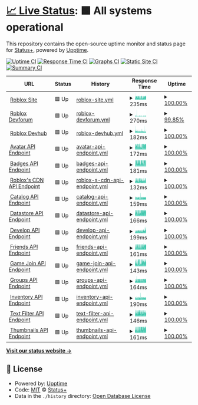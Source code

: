 # [📈 Live Status](https://github.com/Status-Plus): <!--live status--> **🟩 All systems operational**

This repository contains the open-source uptime monitor and status page for [Status+](https://status-plus.github.io/StatusPlus/), powered by [Upptime](https://github.com/upptime/upptime).

[![Uptime CI](https://github.com/koj-co/upptime/workflows/Uptime%20CI/badge.svg)](https://github.com/koj-co/upptime/actions?query=workflow%3A%22Uptime+CI%22)
[![Response Time CI](https://github.com/koj-co/upptime/workflows/Response%20Time%20CI/badge.svg)](https://github.com/koj-co/upptime/actions?query=workflow%3A%22Response+Time+CI%22)
[![Graphs CI](https://github.com/koj-co/upptime/workflows/Graphs%20CI/badge.svg)](https://github.com/koj-co/upptime/actions?query=workflow%3A%22Graphs+CI%22)
[![Static Site CI](https://github.com/koj-co/upptime/workflows/Static%20Site%20CI/badge.svg)](https://github.com/koj-co/upptime/actions?query=workflow%3A%22Static+Site+CI%22)
[![Summary CI](https://github.com/koj-co/upptime/workflows/Summary%20CI/badge.svg)](https://github.com/koj-co/upptime/actions?query=workflow%3A%22Summary+CI%22)

<!--start: status pages-->
<!-- This summary is generated by Upptime (https://github.com/upptime/upptime) -->
<!-- Do not edit this manually, your changes will be overwritten -->
<!-- prettier-ignore -->
| URL | Status | History | Response Time | Uptime |
| --- | ------ | ------- | ------------- | ------ |
| <img alt="" src="https://favicons.githubusercontent.com/www.roblox.com" height="13"> [Roblox Site](https://www.roblox.com) | 🟩 Up | [roblox-site.yml](https://github.com/Status-Plus/StatusPlus/commits/HEAD/history/roblox-site.yml) | <details><summary><img alt="Response time graph" src="./graphs/roblox-site/response-time-week.png" height="20"> 235ms</summary><br><a href="https://Status-Plus.github.io/StatusPlus/history/roblox-site"><img alt="Response time 251" src="https://img.shields.io/endpoint?url=https%3A%2F%2Fraw.githubusercontent.com%2FStatus-Plus%2FStatusPlus%2FHEAD%2Fapi%2Froblox-site%2Fresponse-time.json"></a><br><a href="https://Status-Plus.github.io/StatusPlus/history/roblox-site"><img alt="24-hour response time 291" src="https://img.shields.io/endpoint?url=https%3A%2F%2Fraw.githubusercontent.com%2FStatus-Plus%2FStatusPlus%2FHEAD%2Fapi%2Froblox-site%2Fresponse-time-day.json"></a><br><a href="https://Status-Plus.github.io/StatusPlus/history/roblox-site"><img alt="7-day response time 235" src="https://img.shields.io/endpoint?url=https%3A%2F%2Fraw.githubusercontent.com%2FStatus-Plus%2FStatusPlus%2FHEAD%2Fapi%2Froblox-site%2Fresponse-time-week.json"></a><br><a href="https://Status-Plus.github.io/StatusPlus/history/roblox-site"><img alt="30-day response time 225" src="https://img.shields.io/endpoint?url=https%3A%2F%2Fraw.githubusercontent.com%2FStatus-Plus%2FStatusPlus%2FHEAD%2Fapi%2Froblox-site%2Fresponse-time-month.json"></a><br><a href="https://Status-Plus.github.io/StatusPlus/history/roblox-site"><img alt="1-year response time 251" src="https://img.shields.io/endpoint?url=https%3A%2F%2Fraw.githubusercontent.com%2FStatus-Plus%2FStatusPlus%2FHEAD%2Fapi%2Froblox-site%2Fresponse-time-year.json"></a></details> | <details><summary><a href="https://Status-Plus.github.io/StatusPlus/history/roblox-site">100.00%</a></summary><a href="https://Status-Plus.github.io/StatusPlus/history/roblox-site"><img alt="All-time uptime 97.63%" src="https://img.shields.io/endpoint?url=https%3A%2F%2Fraw.githubusercontent.com%2FStatus-Plus%2FStatusPlus%2FHEAD%2Fapi%2Froblox-site%2Fuptime.json"></a><br><a href="https://Status-Plus.github.io/StatusPlus/history/roblox-site"><img alt="24-hour uptime 100.00%" src="https://img.shields.io/endpoint?url=https%3A%2F%2Fraw.githubusercontent.com%2FStatus-Plus%2FStatusPlus%2FHEAD%2Fapi%2Froblox-site%2Fuptime-day.json"></a><br><a href="https://Status-Plus.github.io/StatusPlus/history/roblox-site"><img alt="7-day uptime 100.00%" src="https://img.shields.io/endpoint?url=https%3A%2F%2Fraw.githubusercontent.com%2FStatus-Plus%2FStatusPlus%2FHEAD%2Fapi%2Froblox-site%2Fuptime-week.json"></a><br><a href="https://Status-Plus.github.io/StatusPlus/history/roblox-site"><img alt="30-day uptime 100.00%" src="https://img.shields.io/endpoint?url=https%3A%2F%2Fraw.githubusercontent.com%2FStatus-Plus%2FStatusPlus%2FHEAD%2Fapi%2Froblox-site%2Fuptime-month.json"></a><br><a href="https://Status-Plus.github.io/StatusPlus/history/roblox-site"><img alt="1-year uptime 97.63%" src="https://img.shields.io/endpoint?url=https%3A%2F%2Fraw.githubusercontent.com%2FStatus-Plus%2FStatusPlus%2FHEAD%2Fapi%2Froblox-site%2Fuptime-year.json"></a></details>
| <img alt="" src="https://favicons.githubusercontent.com/devforum.roblox.com" height="13"> [Roblox Devforum](https://devforum.roblox.com) | 🟩 Up | [roblox-devforum.yml](https://github.com/Status-Plus/StatusPlus/commits/HEAD/history/roblox-devforum.yml) | <details><summary><img alt="Response time graph" src="./graphs/roblox-devforum/response-time-week.png" height="20"> 270ms</summary><br><a href="https://Status-Plus.github.io/StatusPlus/history/roblox-devforum"><img alt="Response time 366" src="https://img.shields.io/endpoint?url=https%3A%2F%2Fraw.githubusercontent.com%2FStatus-Plus%2FStatusPlus%2FHEAD%2Fapi%2Froblox-devforum%2Fresponse-time.json"></a><br><a href="https://Status-Plus.github.io/StatusPlus/history/roblox-devforum"><img alt="24-hour response time 300" src="https://img.shields.io/endpoint?url=https%3A%2F%2Fraw.githubusercontent.com%2FStatus-Plus%2FStatusPlus%2FHEAD%2Fapi%2Froblox-devforum%2Fresponse-time-day.json"></a><br><a href="https://Status-Plus.github.io/StatusPlus/history/roblox-devforum"><img alt="7-day response time 270" src="https://img.shields.io/endpoint?url=https%3A%2F%2Fraw.githubusercontent.com%2FStatus-Plus%2FStatusPlus%2FHEAD%2Fapi%2Froblox-devforum%2Fresponse-time-week.json"></a><br><a href="https://Status-Plus.github.io/StatusPlus/history/roblox-devforum"><img alt="30-day response time 286" src="https://img.shields.io/endpoint?url=https%3A%2F%2Fraw.githubusercontent.com%2FStatus-Plus%2FStatusPlus%2FHEAD%2Fapi%2Froblox-devforum%2Fresponse-time-month.json"></a><br><a href="https://Status-Plus.github.io/StatusPlus/history/roblox-devforum"><img alt="1-year response time 366" src="https://img.shields.io/endpoint?url=https%3A%2F%2Fraw.githubusercontent.com%2FStatus-Plus%2FStatusPlus%2FHEAD%2Fapi%2Froblox-devforum%2Fresponse-time-year.json"></a></details> | <details><summary><a href="https://Status-Plus.github.io/StatusPlus/history/roblox-devforum">99.85%</a></summary><a href="https://Status-Plus.github.io/StatusPlus/history/roblox-devforum"><img alt="All-time uptime 99.88%" src="https://img.shields.io/endpoint?url=https%3A%2F%2Fraw.githubusercontent.com%2FStatus-Plus%2FStatusPlus%2FHEAD%2Fapi%2Froblox-devforum%2Fuptime.json"></a><br><a href="https://Status-Plus.github.io/StatusPlus/history/roblox-devforum"><img alt="24-hour uptime 98.93%" src="https://img.shields.io/endpoint?url=https%3A%2F%2Fraw.githubusercontent.com%2FStatus-Plus%2FStatusPlus%2FHEAD%2Fapi%2Froblox-devforum%2Fuptime-day.json"></a><br><a href="https://Status-Plus.github.io/StatusPlus/history/roblox-devforum"><img alt="7-day uptime 99.85%" src="https://img.shields.io/endpoint?url=https%3A%2F%2Fraw.githubusercontent.com%2FStatus-Plus%2FStatusPlus%2FHEAD%2Fapi%2Froblox-devforum%2Fuptime-week.json"></a><br><a href="https://Status-Plus.github.io/StatusPlus/history/roblox-devforum"><img alt="30-day uptime 99.96%" src="https://img.shields.io/endpoint?url=https%3A%2F%2Fraw.githubusercontent.com%2FStatus-Plus%2FStatusPlus%2FHEAD%2Fapi%2Froblox-devforum%2Fuptime-month.json"></a><br><a href="https://Status-Plus.github.io/StatusPlus/history/roblox-devforum"><img alt="1-year uptime 99.88%" src="https://img.shields.io/endpoint?url=https%3A%2F%2Fraw.githubusercontent.com%2FStatus-Plus%2FStatusPlus%2FHEAD%2Fapi%2Froblox-devforum%2Fuptime-year.json"></a></details>
| <img alt="" src="https://favicons.githubusercontent.com/developer.roblox.com" height="13"> [Roblox Devhub](https://developer.roblox.com) | 🟩 Up | [roblox-devhub.yml](https://github.com/Status-Plus/StatusPlus/commits/HEAD/history/roblox-devhub.yml) | <details><summary><img alt="Response time graph" src="./graphs/roblox-devhub/response-time-week.png" height="20"> 182ms</summary><br><a href="https://Status-Plus.github.io/StatusPlus/history/roblox-devhub"><img alt="Response time 187" src="https://img.shields.io/endpoint?url=https%3A%2F%2Fraw.githubusercontent.com%2FStatus-Plus%2FStatusPlus%2FHEAD%2Fapi%2Froblox-devhub%2Fresponse-time.json"></a><br><a href="https://Status-Plus.github.io/StatusPlus/history/roblox-devhub"><img alt="24-hour response time 172" src="https://img.shields.io/endpoint?url=https%3A%2F%2Fraw.githubusercontent.com%2FStatus-Plus%2FStatusPlus%2FHEAD%2Fapi%2Froblox-devhub%2Fresponse-time-day.json"></a><br><a href="https://Status-Plus.github.io/StatusPlus/history/roblox-devhub"><img alt="7-day response time 182" src="https://img.shields.io/endpoint?url=https%3A%2F%2Fraw.githubusercontent.com%2FStatus-Plus%2FStatusPlus%2FHEAD%2Fapi%2Froblox-devhub%2Fresponse-time-week.json"></a><br><a href="https://Status-Plus.github.io/StatusPlus/history/roblox-devhub"><img alt="30-day response time 193" src="https://img.shields.io/endpoint?url=https%3A%2F%2Fraw.githubusercontent.com%2FStatus-Plus%2FStatusPlus%2FHEAD%2Fapi%2Froblox-devhub%2Fresponse-time-month.json"></a><br><a href="https://Status-Plus.github.io/StatusPlus/history/roblox-devhub"><img alt="1-year response time 187" src="https://img.shields.io/endpoint?url=https%3A%2F%2Fraw.githubusercontent.com%2FStatus-Plus%2FStatusPlus%2FHEAD%2Fapi%2Froblox-devhub%2Fresponse-time-year.json"></a></details> | <details><summary><a href="https://Status-Plus.github.io/StatusPlus/history/roblox-devhub">100.00%</a></summary><a href="https://Status-Plus.github.io/StatusPlus/history/roblox-devhub"><img alt="All-time uptime 100.00%" src="https://img.shields.io/endpoint?url=https%3A%2F%2Fraw.githubusercontent.com%2FStatus-Plus%2FStatusPlus%2FHEAD%2Fapi%2Froblox-devhub%2Fuptime.json"></a><br><a href="https://Status-Plus.github.io/StatusPlus/history/roblox-devhub"><img alt="24-hour uptime 100.00%" src="https://img.shields.io/endpoint?url=https%3A%2F%2Fraw.githubusercontent.com%2FStatus-Plus%2FStatusPlus%2FHEAD%2Fapi%2Froblox-devhub%2Fuptime-day.json"></a><br><a href="https://Status-Plus.github.io/StatusPlus/history/roblox-devhub"><img alt="7-day uptime 100.00%" src="https://img.shields.io/endpoint?url=https%3A%2F%2Fraw.githubusercontent.com%2FStatus-Plus%2FStatusPlus%2FHEAD%2Fapi%2Froblox-devhub%2Fuptime-week.json"></a><br><a href="https://Status-Plus.github.io/StatusPlus/history/roblox-devhub"><img alt="30-day uptime 100.00%" src="https://img.shields.io/endpoint?url=https%3A%2F%2Fraw.githubusercontent.com%2FStatus-Plus%2FStatusPlus%2FHEAD%2Fapi%2Froblox-devhub%2Fuptime-month.json"></a><br><a href="https://Status-Plus.github.io/StatusPlus/history/roblox-devhub"><img alt="1-year uptime 100.00%" src="https://img.shields.io/endpoint?url=https%3A%2F%2Fraw.githubusercontent.com%2FStatus-Plus%2FStatusPlus%2FHEAD%2Fapi%2Froblox-devhub%2Fuptime-year.json"></a></details>
| <img alt="" src="https://favicons.githubusercontent.com/avatar.roblox.com" height="13"> [Avatar API Endpoint](https://avatar.roblox.com/v1/avatar-rules) | 🟩 Up | [avatar-api-endpoint.yml](https://github.com/Status-Plus/StatusPlus/commits/HEAD/history/avatar-api-endpoint.yml) | <details><summary><img alt="Response time graph" src="./graphs/avatar-api-endpoint/response-time-week.png" height="20"> 172ms</summary><br><a href="https://Status-Plus.github.io/StatusPlus/history/avatar-api-endpoint"><img alt="Response time 173" src="https://img.shields.io/endpoint?url=https%3A%2F%2Fraw.githubusercontent.com%2FStatus-Plus%2FStatusPlus%2FHEAD%2Fapi%2Favatar-api-endpoint%2Fresponse-time.json"></a><br><a href="https://Status-Plus.github.io/StatusPlus/history/avatar-api-endpoint"><img alt="24-hour response time 213" src="https://img.shields.io/endpoint?url=https%3A%2F%2Fraw.githubusercontent.com%2FStatus-Plus%2FStatusPlus%2FHEAD%2Fapi%2Favatar-api-endpoint%2Fresponse-time-day.json"></a><br><a href="https://Status-Plus.github.io/StatusPlus/history/avatar-api-endpoint"><img alt="7-day response time 172" src="https://img.shields.io/endpoint?url=https%3A%2F%2Fraw.githubusercontent.com%2FStatus-Plus%2FStatusPlus%2FHEAD%2Fapi%2Favatar-api-endpoint%2Fresponse-time-week.json"></a><br><a href="https://Status-Plus.github.io/StatusPlus/history/avatar-api-endpoint"><img alt="30-day response time 154" src="https://img.shields.io/endpoint?url=https%3A%2F%2Fraw.githubusercontent.com%2FStatus-Plus%2FStatusPlus%2FHEAD%2Fapi%2Favatar-api-endpoint%2Fresponse-time-month.json"></a><br><a href="https://Status-Plus.github.io/StatusPlus/history/avatar-api-endpoint"><img alt="1-year response time 173" src="https://img.shields.io/endpoint?url=https%3A%2F%2Fraw.githubusercontent.com%2FStatus-Plus%2FStatusPlus%2FHEAD%2Fapi%2Favatar-api-endpoint%2Fresponse-time-year.json"></a></details> | <details><summary><a href="https://Status-Plus.github.io/StatusPlus/history/avatar-api-endpoint">100.00%</a></summary><a href="https://Status-Plus.github.io/StatusPlus/history/avatar-api-endpoint"><img alt="All-time uptime 99.42%" src="https://img.shields.io/endpoint?url=https%3A%2F%2Fraw.githubusercontent.com%2FStatus-Plus%2FStatusPlus%2FHEAD%2Fapi%2Favatar-api-endpoint%2Fuptime.json"></a><br><a href="https://Status-Plus.github.io/StatusPlus/history/avatar-api-endpoint"><img alt="24-hour uptime 100.00%" src="https://img.shields.io/endpoint?url=https%3A%2F%2Fraw.githubusercontent.com%2FStatus-Plus%2FStatusPlus%2FHEAD%2Fapi%2Favatar-api-endpoint%2Fuptime-day.json"></a><br><a href="https://Status-Plus.github.io/StatusPlus/history/avatar-api-endpoint"><img alt="7-day uptime 100.00%" src="https://img.shields.io/endpoint?url=https%3A%2F%2Fraw.githubusercontent.com%2FStatus-Plus%2FStatusPlus%2FHEAD%2Fapi%2Favatar-api-endpoint%2Fuptime-week.json"></a><br><a href="https://Status-Plus.github.io/StatusPlus/history/avatar-api-endpoint"><img alt="30-day uptime 100.00%" src="https://img.shields.io/endpoint?url=https%3A%2F%2Fraw.githubusercontent.com%2FStatus-Plus%2FStatusPlus%2FHEAD%2Fapi%2Favatar-api-endpoint%2Fuptime-month.json"></a><br><a href="https://Status-Plus.github.io/StatusPlus/history/avatar-api-endpoint"><img alt="1-year uptime 99.42%" src="https://img.shields.io/endpoint?url=https%3A%2F%2Fraw.githubusercontent.com%2FStatus-Plus%2FStatusPlus%2FHEAD%2Fapi%2Favatar-api-endpoint%2Fuptime-year.json"></a></details>
| <img alt="" src="https://favicons.githubusercontent.com/badges.roblox.com" height="13"> [Badges API Endpoint](https://badges.roblox.com/v1/badges/2124548403) | 🟩 Up | [badges-api-endpoint.yml](https://github.com/Status-Plus/StatusPlus/commits/HEAD/history/badges-api-endpoint.yml) | <details><summary><img alt="Response time graph" src="./graphs/badges-api-endpoint/response-time-week.png" height="20"> 181ms</summary><br><a href="https://Status-Plus.github.io/StatusPlus/history/badges-api-endpoint"><img alt="Response time 180" src="https://img.shields.io/endpoint?url=https%3A%2F%2Fraw.githubusercontent.com%2FStatus-Plus%2FStatusPlus%2FHEAD%2Fapi%2Fbadges-api-endpoint%2Fresponse-time.json"></a><br><a href="https://Status-Plus.github.io/StatusPlus/history/badges-api-endpoint"><img alt="24-hour response time 225" src="https://img.shields.io/endpoint?url=https%3A%2F%2Fraw.githubusercontent.com%2FStatus-Plus%2FStatusPlus%2FHEAD%2Fapi%2Fbadges-api-endpoint%2Fresponse-time-day.json"></a><br><a href="https://Status-Plus.github.io/StatusPlus/history/badges-api-endpoint"><img alt="7-day response time 181" src="https://img.shields.io/endpoint?url=https%3A%2F%2Fraw.githubusercontent.com%2FStatus-Plus%2FStatusPlus%2FHEAD%2Fapi%2Fbadges-api-endpoint%2Fresponse-time-week.json"></a><br><a href="https://Status-Plus.github.io/StatusPlus/history/badges-api-endpoint"><img alt="30-day response time 159" src="https://img.shields.io/endpoint?url=https%3A%2F%2Fraw.githubusercontent.com%2FStatus-Plus%2FStatusPlus%2FHEAD%2Fapi%2Fbadges-api-endpoint%2Fresponse-time-month.json"></a><br><a href="https://Status-Plus.github.io/StatusPlus/history/badges-api-endpoint"><img alt="1-year response time 180" src="https://img.shields.io/endpoint?url=https%3A%2F%2Fraw.githubusercontent.com%2FStatus-Plus%2FStatusPlus%2FHEAD%2Fapi%2Fbadges-api-endpoint%2Fresponse-time-year.json"></a></details> | <details><summary><a href="https://Status-Plus.github.io/StatusPlus/history/badges-api-endpoint">100.00%</a></summary><a href="https://Status-Plus.github.io/StatusPlus/history/badges-api-endpoint"><img alt="All-time uptime 99.98%" src="https://img.shields.io/endpoint?url=https%3A%2F%2Fraw.githubusercontent.com%2FStatus-Plus%2FStatusPlus%2FHEAD%2Fapi%2Fbadges-api-endpoint%2Fuptime.json"></a><br><a href="https://Status-Plus.github.io/StatusPlus/history/badges-api-endpoint"><img alt="24-hour uptime 100.00%" src="https://img.shields.io/endpoint?url=https%3A%2F%2Fraw.githubusercontent.com%2FStatus-Plus%2FStatusPlus%2FHEAD%2Fapi%2Fbadges-api-endpoint%2Fuptime-day.json"></a><br><a href="https://Status-Plus.github.io/StatusPlus/history/badges-api-endpoint"><img alt="7-day uptime 100.00%" src="https://img.shields.io/endpoint?url=https%3A%2F%2Fraw.githubusercontent.com%2FStatus-Plus%2FStatusPlus%2FHEAD%2Fapi%2Fbadges-api-endpoint%2Fuptime-week.json"></a><br><a href="https://Status-Plus.github.io/StatusPlus/history/badges-api-endpoint"><img alt="30-day uptime 100.00%" src="https://img.shields.io/endpoint?url=https%3A%2F%2Fraw.githubusercontent.com%2FStatus-Plus%2FStatusPlus%2FHEAD%2Fapi%2Fbadges-api-endpoint%2Fuptime-month.json"></a><br><a href="https://Status-Plus.github.io/StatusPlus/history/badges-api-endpoint"><img alt="1-year uptime 99.98%" src="https://img.shields.io/endpoint?url=https%3A%2F%2Fraw.githubusercontent.com%2FStatus-Plus%2FStatusPlus%2FHEAD%2Fapi%2Fbadges-api-endpoint%2Fuptime-year.json"></a></details>
| <img alt="" src="https://favicons.githubusercontent.com/cdnproviders.roblox.com" height="13"> [Roblox's CDN API Endpoint](http://cdnproviders.roblox.com/) | 🟩 Up | [roblox-s-cdn-api-endpoint.yml](https://github.com/Status-Plus/StatusPlus/commits/HEAD/history/roblox-s-cdn-api-endpoint.yml) | <details><summary><img alt="Response time graph" src="./graphs/roblox-s-cdn-api-endpoint/response-time-week.png" height="20"> 132ms</summary><br><a href="https://Status-Plus.github.io/StatusPlus/history/roblox-s-cdn-api-endpoint"><img alt="Response time 144" src="https://img.shields.io/endpoint?url=https%3A%2F%2Fraw.githubusercontent.com%2FStatus-Plus%2FStatusPlus%2FHEAD%2Fapi%2Froblox-s-cdn-api-endpoint%2Fresponse-time.json"></a><br><a href="https://Status-Plus.github.io/StatusPlus/history/roblox-s-cdn-api-endpoint"><img alt="24-hour response time 144" src="https://img.shields.io/endpoint?url=https%3A%2F%2Fraw.githubusercontent.com%2FStatus-Plus%2FStatusPlus%2FHEAD%2Fapi%2Froblox-s-cdn-api-endpoint%2Fresponse-time-day.json"></a><br><a href="https://Status-Plus.github.io/StatusPlus/history/roblox-s-cdn-api-endpoint"><img alt="7-day response time 132" src="https://img.shields.io/endpoint?url=https%3A%2F%2Fraw.githubusercontent.com%2FStatus-Plus%2FStatusPlus%2FHEAD%2Fapi%2Froblox-s-cdn-api-endpoint%2Fresponse-time-week.json"></a><br><a href="https://Status-Plus.github.io/StatusPlus/history/roblox-s-cdn-api-endpoint"><img alt="30-day response time 126" src="https://img.shields.io/endpoint?url=https%3A%2F%2Fraw.githubusercontent.com%2FStatus-Plus%2FStatusPlus%2FHEAD%2Fapi%2Froblox-s-cdn-api-endpoint%2Fresponse-time-month.json"></a><br><a href="https://Status-Plus.github.io/StatusPlus/history/roblox-s-cdn-api-endpoint"><img alt="1-year response time 144" src="https://img.shields.io/endpoint?url=https%3A%2F%2Fraw.githubusercontent.com%2FStatus-Plus%2FStatusPlus%2FHEAD%2Fapi%2Froblox-s-cdn-api-endpoint%2Fresponse-time-year.json"></a></details> | <details><summary><a href="https://Status-Plus.github.io/StatusPlus/history/roblox-s-cdn-api-endpoint">100.00%</a></summary><a href="https://Status-Plus.github.io/StatusPlus/history/roblox-s-cdn-api-endpoint"><img alt="All-time uptime 100.00%" src="https://img.shields.io/endpoint?url=https%3A%2F%2Fraw.githubusercontent.com%2FStatus-Plus%2FStatusPlus%2FHEAD%2Fapi%2Froblox-s-cdn-api-endpoint%2Fuptime.json"></a><br><a href="https://Status-Plus.github.io/StatusPlus/history/roblox-s-cdn-api-endpoint"><img alt="24-hour uptime 100.00%" src="https://img.shields.io/endpoint?url=https%3A%2F%2Fraw.githubusercontent.com%2FStatus-Plus%2FStatusPlus%2FHEAD%2Fapi%2Froblox-s-cdn-api-endpoint%2Fuptime-day.json"></a><br><a href="https://Status-Plus.github.io/StatusPlus/history/roblox-s-cdn-api-endpoint"><img alt="7-day uptime 100.00%" src="https://img.shields.io/endpoint?url=https%3A%2F%2Fraw.githubusercontent.com%2FStatus-Plus%2FStatusPlus%2FHEAD%2Fapi%2Froblox-s-cdn-api-endpoint%2Fuptime-week.json"></a><br><a href="https://Status-Plus.github.io/StatusPlus/history/roblox-s-cdn-api-endpoint"><img alt="30-day uptime 100.00%" src="https://img.shields.io/endpoint?url=https%3A%2F%2Fraw.githubusercontent.com%2FStatus-Plus%2FStatusPlus%2FHEAD%2Fapi%2Froblox-s-cdn-api-endpoint%2Fuptime-month.json"></a><br><a href="https://Status-Plus.github.io/StatusPlus/history/roblox-s-cdn-api-endpoint"><img alt="1-year uptime 100.00%" src="https://img.shields.io/endpoint?url=https%3A%2F%2Fraw.githubusercontent.com%2FStatus-Plus%2FStatusPlus%2FHEAD%2Fapi%2Froblox-s-cdn-api-endpoint%2Fuptime-year.json"></a></details>
| <img alt="" src="https://favicons.githubusercontent.com/catalog.roblox.com" height="13"> [Catalog API Endpoint](https://catalog.roblox.com/v1/bundles/details?bundleIds=192) | 🟩 Up | [catalog-api-endpoint.yml](https://github.com/Status-Plus/StatusPlus/commits/HEAD/history/catalog-api-endpoint.yml) | <details><summary><img alt="Response time graph" src="./graphs/catalog-api-endpoint/response-time-week.png" height="20"> 159ms</summary><br><a href="https://Status-Plus.github.io/StatusPlus/history/catalog-api-endpoint"><img alt="Response time 173" src="https://img.shields.io/endpoint?url=https%3A%2F%2Fraw.githubusercontent.com%2FStatus-Plus%2FStatusPlus%2FHEAD%2Fapi%2Fcatalog-api-endpoint%2Fresponse-time.json"></a><br><a href="https://Status-Plus.github.io/StatusPlus/history/catalog-api-endpoint"><img alt="24-hour response time 182" src="https://img.shields.io/endpoint?url=https%3A%2F%2Fraw.githubusercontent.com%2FStatus-Plus%2FStatusPlus%2FHEAD%2Fapi%2Fcatalog-api-endpoint%2Fresponse-time-day.json"></a><br><a href="https://Status-Plus.github.io/StatusPlus/history/catalog-api-endpoint"><img alt="7-day response time 159" src="https://img.shields.io/endpoint?url=https%3A%2F%2Fraw.githubusercontent.com%2FStatus-Plus%2FStatusPlus%2FHEAD%2Fapi%2Fcatalog-api-endpoint%2Fresponse-time-week.json"></a><br><a href="https://Status-Plus.github.io/StatusPlus/history/catalog-api-endpoint"><img alt="30-day response time 151" src="https://img.shields.io/endpoint?url=https%3A%2F%2Fraw.githubusercontent.com%2FStatus-Plus%2FStatusPlus%2FHEAD%2Fapi%2Fcatalog-api-endpoint%2Fresponse-time-month.json"></a><br><a href="https://Status-Plus.github.io/StatusPlus/history/catalog-api-endpoint"><img alt="1-year response time 173" src="https://img.shields.io/endpoint?url=https%3A%2F%2Fraw.githubusercontent.com%2FStatus-Plus%2FStatusPlus%2FHEAD%2Fapi%2Fcatalog-api-endpoint%2Fresponse-time-year.json"></a></details> | <details><summary><a href="https://Status-Plus.github.io/StatusPlus/history/catalog-api-endpoint">100.00%</a></summary><a href="https://Status-Plus.github.io/StatusPlus/history/catalog-api-endpoint"><img alt="All-time uptime 99.99%" src="https://img.shields.io/endpoint?url=https%3A%2F%2Fraw.githubusercontent.com%2FStatus-Plus%2FStatusPlus%2FHEAD%2Fapi%2Fcatalog-api-endpoint%2Fuptime.json"></a><br><a href="https://Status-Plus.github.io/StatusPlus/history/catalog-api-endpoint"><img alt="24-hour uptime 100.00%" src="https://img.shields.io/endpoint?url=https%3A%2F%2Fraw.githubusercontent.com%2FStatus-Plus%2FStatusPlus%2FHEAD%2Fapi%2Fcatalog-api-endpoint%2Fuptime-day.json"></a><br><a href="https://Status-Plus.github.io/StatusPlus/history/catalog-api-endpoint"><img alt="7-day uptime 100.00%" src="https://img.shields.io/endpoint?url=https%3A%2F%2Fraw.githubusercontent.com%2FStatus-Plus%2FStatusPlus%2FHEAD%2Fapi%2Fcatalog-api-endpoint%2Fuptime-week.json"></a><br><a href="https://Status-Plus.github.io/StatusPlus/history/catalog-api-endpoint"><img alt="30-day uptime 100.00%" src="https://img.shields.io/endpoint?url=https%3A%2F%2Fraw.githubusercontent.com%2FStatus-Plus%2FStatusPlus%2FHEAD%2Fapi%2Fcatalog-api-endpoint%2Fuptime-month.json"></a><br><a href="https://Status-Plus.github.io/StatusPlus/history/catalog-api-endpoint"><img alt="1-year uptime 99.99%" src="https://img.shields.io/endpoint?url=https%3A%2F%2Fraw.githubusercontent.com%2FStatus-Plus%2FStatusPlus%2FHEAD%2Fapi%2Fcatalog-api-endpoint%2Fuptime-year.json"></a></details>
| <img alt="" src="https://favicons.githubusercontent.com/gamepersistence.roblox.com" height="13"> [Datastore API Endpoint](https://gamepersistence.roblox.com/) | 🟩 Up | [datastore-api-endpoint.yml](https://github.com/Status-Plus/StatusPlus/commits/HEAD/history/datastore-api-endpoint.yml) | <details><summary><img alt="Response time graph" src="./graphs/datastore-api-endpoint/response-time-week.png" height="20"> 166ms</summary><br><a href="https://Status-Plus.github.io/StatusPlus/history/datastore-api-endpoint"><img alt="Response time 169" src="https://img.shields.io/endpoint?url=https%3A%2F%2Fraw.githubusercontent.com%2FStatus-Plus%2FStatusPlus%2FHEAD%2Fapi%2Fdatastore-api-endpoint%2Fresponse-time.json"></a><br><a href="https://Status-Plus.github.io/StatusPlus/history/datastore-api-endpoint"><img alt="24-hour response time 210" src="https://img.shields.io/endpoint?url=https%3A%2F%2Fraw.githubusercontent.com%2FStatus-Plus%2FStatusPlus%2FHEAD%2Fapi%2Fdatastore-api-endpoint%2Fresponse-time-day.json"></a><br><a href="https://Status-Plus.github.io/StatusPlus/history/datastore-api-endpoint"><img alt="7-day response time 166" src="https://img.shields.io/endpoint?url=https%3A%2F%2Fraw.githubusercontent.com%2FStatus-Plus%2FStatusPlus%2FHEAD%2Fapi%2Fdatastore-api-endpoint%2Fresponse-time-week.json"></a><br><a href="https://Status-Plus.github.io/StatusPlus/history/datastore-api-endpoint"><img alt="30-day response time 147" src="https://img.shields.io/endpoint?url=https%3A%2F%2Fraw.githubusercontent.com%2FStatus-Plus%2FStatusPlus%2FHEAD%2Fapi%2Fdatastore-api-endpoint%2Fresponse-time-month.json"></a><br><a href="https://Status-Plus.github.io/StatusPlus/history/datastore-api-endpoint"><img alt="1-year response time 169" src="https://img.shields.io/endpoint?url=https%3A%2F%2Fraw.githubusercontent.com%2FStatus-Plus%2FStatusPlus%2FHEAD%2Fapi%2Fdatastore-api-endpoint%2Fresponse-time-year.json"></a></details> | <details><summary><a href="https://Status-Plus.github.io/StatusPlus/history/datastore-api-endpoint">100.00%</a></summary><a href="https://Status-Plus.github.io/StatusPlus/history/datastore-api-endpoint"><img alt="All-time uptime 100.00%" src="https://img.shields.io/endpoint?url=https%3A%2F%2Fraw.githubusercontent.com%2FStatus-Plus%2FStatusPlus%2FHEAD%2Fapi%2Fdatastore-api-endpoint%2Fuptime.json"></a><br><a href="https://Status-Plus.github.io/StatusPlus/history/datastore-api-endpoint"><img alt="24-hour uptime 100.00%" src="https://img.shields.io/endpoint?url=https%3A%2F%2Fraw.githubusercontent.com%2FStatus-Plus%2FStatusPlus%2FHEAD%2Fapi%2Fdatastore-api-endpoint%2Fuptime-day.json"></a><br><a href="https://Status-Plus.github.io/StatusPlus/history/datastore-api-endpoint"><img alt="7-day uptime 100.00%" src="https://img.shields.io/endpoint?url=https%3A%2F%2Fraw.githubusercontent.com%2FStatus-Plus%2FStatusPlus%2FHEAD%2Fapi%2Fdatastore-api-endpoint%2Fuptime-week.json"></a><br><a href="https://Status-Plus.github.io/StatusPlus/history/datastore-api-endpoint"><img alt="30-day uptime 100.00%" src="https://img.shields.io/endpoint?url=https%3A%2F%2Fraw.githubusercontent.com%2FStatus-Plus%2FStatusPlus%2FHEAD%2Fapi%2Fdatastore-api-endpoint%2Fuptime-month.json"></a><br><a href="https://Status-Plus.github.io/StatusPlus/history/datastore-api-endpoint"><img alt="1-year uptime 100.00%" src="https://img.shields.io/endpoint?url=https%3A%2F%2Fraw.githubusercontent.com%2FStatus-Plus%2FStatusPlus%2FHEAD%2Fapi%2Fdatastore-api-endpoint%2Fuptime-year.json"></a></details>
| <img alt="" src="https://favicons.githubusercontent.com/develop.roblox.com" height="13"> [Develop API Endpoint](https://develop.roblox.com/v1/toolbox/items?category=Hat&keyword=Hat) | 🟩 Up | [develop-api-endpoint.yml](https://github.com/Status-Plus/StatusPlus/commits/HEAD/history/develop-api-endpoint.yml) | <details><summary><img alt="Response time graph" src="./graphs/develop-api-endpoint/response-time-week.png" height="20"> 199ms</summary><br><a href="https://Status-Plus.github.io/StatusPlus/history/develop-api-endpoint"><img alt="Response time 189" src="https://img.shields.io/endpoint?url=https%3A%2F%2Fraw.githubusercontent.com%2FStatus-Plus%2FStatusPlus%2FHEAD%2Fapi%2Fdevelop-api-endpoint%2Fresponse-time.json"></a><br><a href="https://Status-Plus.github.io/StatusPlus/history/develop-api-endpoint"><img alt="24-hour response time 304" src="https://img.shields.io/endpoint?url=https%3A%2F%2Fraw.githubusercontent.com%2FStatus-Plus%2FStatusPlus%2FHEAD%2Fapi%2Fdevelop-api-endpoint%2Fresponse-time-day.json"></a><br><a href="https://Status-Plus.github.io/StatusPlus/history/develop-api-endpoint"><img alt="7-day response time 199" src="https://img.shields.io/endpoint?url=https%3A%2F%2Fraw.githubusercontent.com%2FStatus-Plus%2FStatusPlus%2FHEAD%2Fapi%2Fdevelop-api-endpoint%2Fresponse-time-week.json"></a><br><a href="https://Status-Plus.github.io/StatusPlus/history/develop-api-endpoint"><img alt="30-day response time 175" src="https://img.shields.io/endpoint?url=https%3A%2F%2Fraw.githubusercontent.com%2FStatus-Plus%2FStatusPlus%2FHEAD%2Fapi%2Fdevelop-api-endpoint%2Fresponse-time-month.json"></a><br><a href="https://Status-Plus.github.io/StatusPlus/history/develop-api-endpoint"><img alt="1-year response time 189" src="https://img.shields.io/endpoint?url=https%3A%2F%2Fraw.githubusercontent.com%2FStatus-Plus%2FStatusPlus%2FHEAD%2Fapi%2Fdevelop-api-endpoint%2Fresponse-time-year.json"></a></details> | <details><summary><a href="https://Status-Plus.github.io/StatusPlus/history/develop-api-endpoint">100.00%</a></summary><a href="https://Status-Plus.github.io/StatusPlus/history/develop-api-endpoint"><img alt="All-time uptime 99.96%" src="https://img.shields.io/endpoint?url=https%3A%2F%2Fraw.githubusercontent.com%2FStatus-Plus%2FStatusPlus%2FHEAD%2Fapi%2Fdevelop-api-endpoint%2Fuptime.json"></a><br><a href="https://Status-Plus.github.io/StatusPlus/history/develop-api-endpoint"><img alt="24-hour uptime 100.00%" src="https://img.shields.io/endpoint?url=https%3A%2F%2Fraw.githubusercontent.com%2FStatus-Plus%2FStatusPlus%2FHEAD%2Fapi%2Fdevelop-api-endpoint%2Fuptime-day.json"></a><br><a href="https://Status-Plus.github.io/StatusPlus/history/develop-api-endpoint"><img alt="7-day uptime 100.00%" src="https://img.shields.io/endpoint?url=https%3A%2F%2Fraw.githubusercontent.com%2FStatus-Plus%2FStatusPlus%2FHEAD%2Fapi%2Fdevelop-api-endpoint%2Fuptime-week.json"></a><br><a href="https://Status-Plus.github.io/StatusPlus/history/develop-api-endpoint"><img alt="30-day uptime 100.00%" src="https://img.shields.io/endpoint?url=https%3A%2F%2Fraw.githubusercontent.com%2FStatus-Plus%2FStatusPlus%2FHEAD%2Fapi%2Fdevelop-api-endpoint%2Fuptime-month.json"></a><br><a href="https://Status-Plus.github.io/StatusPlus/history/develop-api-endpoint"><img alt="1-year uptime 99.96%" src="https://img.shields.io/endpoint?url=https%3A%2F%2Fraw.githubusercontent.com%2FStatus-Plus%2FStatusPlus%2FHEAD%2Fapi%2Fdevelop-api-endpoint%2Fuptime-year.json"></a></details>
| <img alt="" src="https://favicons.githubusercontent.com/friends.roblox.com" height="13"> [Friends API Endpoint](https://friends.roblox.com/v1/metadata) | 🟩 Up | [friends-api-endpoint.yml](https://github.com/Status-Plus/StatusPlus/commits/HEAD/history/friends-api-endpoint.yml) | <details><summary><img alt="Response time graph" src="./graphs/friends-api-endpoint/response-time-week.png" height="20"> 161ms</summary><br><a href="https://Status-Plus.github.io/StatusPlus/history/friends-api-endpoint"><img alt="Response time 167" src="https://img.shields.io/endpoint?url=https%3A%2F%2Fraw.githubusercontent.com%2FStatus-Plus%2FStatusPlus%2FHEAD%2Fapi%2Ffriends-api-endpoint%2Fresponse-time.json"></a><br><a href="https://Status-Plus.github.io/StatusPlus/history/friends-api-endpoint"><img alt="24-hour response time 211" src="https://img.shields.io/endpoint?url=https%3A%2F%2Fraw.githubusercontent.com%2FStatus-Plus%2FStatusPlus%2FHEAD%2Fapi%2Ffriends-api-endpoint%2Fresponse-time-day.json"></a><br><a href="https://Status-Plus.github.io/StatusPlus/history/friends-api-endpoint"><img alt="7-day response time 161" src="https://img.shields.io/endpoint?url=https%3A%2F%2Fraw.githubusercontent.com%2FStatus-Plus%2FStatusPlus%2FHEAD%2Fapi%2Ffriends-api-endpoint%2Fresponse-time-week.json"></a><br><a href="https://Status-Plus.github.io/StatusPlus/history/friends-api-endpoint"><img alt="30-day response time 149" src="https://img.shields.io/endpoint?url=https%3A%2F%2Fraw.githubusercontent.com%2FStatus-Plus%2FStatusPlus%2FHEAD%2Fapi%2Ffriends-api-endpoint%2Fresponse-time-month.json"></a><br><a href="https://Status-Plus.github.io/StatusPlus/history/friends-api-endpoint"><img alt="1-year response time 167" src="https://img.shields.io/endpoint?url=https%3A%2F%2Fraw.githubusercontent.com%2FStatus-Plus%2FStatusPlus%2FHEAD%2Fapi%2Ffriends-api-endpoint%2Fresponse-time-year.json"></a></details> | <details><summary><a href="https://Status-Plus.github.io/StatusPlus/history/friends-api-endpoint">100.00%</a></summary><a href="https://Status-Plus.github.io/StatusPlus/history/friends-api-endpoint"><img alt="All-time uptime 99.79%" src="https://img.shields.io/endpoint?url=https%3A%2F%2Fraw.githubusercontent.com%2FStatus-Plus%2FStatusPlus%2FHEAD%2Fapi%2Ffriends-api-endpoint%2Fuptime.json"></a><br><a href="https://Status-Plus.github.io/StatusPlus/history/friends-api-endpoint"><img alt="24-hour uptime 100.00%" src="https://img.shields.io/endpoint?url=https%3A%2F%2Fraw.githubusercontent.com%2FStatus-Plus%2FStatusPlus%2FHEAD%2Fapi%2Ffriends-api-endpoint%2Fuptime-day.json"></a><br><a href="https://Status-Plus.github.io/StatusPlus/history/friends-api-endpoint"><img alt="7-day uptime 100.00%" src="https://img.shields.io/endpoint?url=https%3A%2F%2Fraw.githubusercontent.com%2FStatus-Plus%2FStatusPlus%2FHEAD%2Fapi%2Ffriends-api-endpoint%2Fuptime-week.json"></a><br><a href="https://Status-Plus.github.io/StatusPlus/history/friends-api-endpoint"><img alt="30-day uptime 100.00%" src="https://img.shields.io/endpoint?url=https%3A%2F%2Fraw.githubusercontent.com%2FStatus-Plus%2FStatusPlus%2FHEAD%2Fapi%2Ffriends-api-endpoint%2Fuptime-month.json"></a><br><a href="https://Status-Plus.github.io/StatusPlus/history/friends-api-endpoint"><img alt="1-year uptime 99.79%" src="https://img.shields.io/endpoint?url=https%3A%2F%2Fraw.githubusercontent.com%2FStatus-Plus%2FStatusPlus%2FHEAD%2Fapi%2Ffriends-api-endpoint%2Fuptime-year.json"></a></details>
| <img alt="" src="https://favicons.githubusercontent.com/gamejoin.roblox.com" height="13"> [Game Join API Endpoint](http://gamejoin.roblox.com/) | 🟩 Up | [game-join-api-endpoint.yml](https://github.com/Status-Plus/StatusPlus/commits/HEAD/history/game-join-api-endpoint.yml) | <details><summary><img alt="Response time graph" src="./graphs/game-join-api-endpoint/response-time-week.png" height="20"> 143ms</summary><br><a href="https://Status-Plus.github.io/StatusPlus/history/game-join-api-endpoint"><img alt="Response time 146" src="https://img.shields.io/endpoint?url=https%3A%2F%2Fraw.githubusercontent.com%2FStatus-Plus%2FStatusPlus%2FHEAD%2Fapi%2Fgame-join-api-endpoint%2Fresponse-time.json"></a><br><a href="https://Status-Plus.github.io/StatusPlus/history/game-join-api-endpoint"><img alt="24-hour response time 176" src="https://img.shields.io/endpoint?url=https%3A%2F%2Fraw.githubusercontent.com%2FStatus-Plus%2FStatusPlus%2FHEAD%2Fapi%2Fgame-join-api-endpoint%2Fresponse-time-day.json"></a><br><a href="https://Status-Plus.github.io/StatusPlus/history/game-join-api-endpoint"><img alt="7-day response time 143" src="https://img.shields.io/endpoint?url=https%3A%2F%2Fraw.githubusercontent.com%2FStatus-Plus%2FStatusPlus%2FHEAD%2Fapi%2Fgame-join-api-endpoint%2Fresponse-time-week.json"></a><br><a href="https://Status-Plus.github.io/StatusPlus/history/game-join-api-endpoint"><img alt="30-day response time 125" src="https://img.shields.io/endpoint?url=https%3A%2F%2Fraw.githubusercontent.com%2FStatus-Plus%2FStatusPlus%2FHEAD%2Fapi%2Fgame-join-api-endpoint%2Fresponse-time-month.json"></a><br><a href="https://Status-Plus.github.io/StatusPlus/history/game-join-api-endpoint"><img alt="1-year response time 146" src="https://img.shields.io/endpoint?url=https%3A%2F%2Fraw.githubusercontent.com%2FStatus-Plus%2FStatusPlus%2FHEAD%2Fapi%2Fgame-join-api-endpoint%2Fresponse-time-year.json"></a></details> | <details><summary><a href="https://Status-Plus.github.io/StatusPlus/history/game-join-api-endpoint">100.00%</a></summary><a href="https://Status-Plus.github.io/StatusPlus/history/game-join-api-endpoint"><img alt="All-time uptime 99.95%" src="https://img.shields.io/endpoint?url=https%3A%2F%2Fraw.githubusercontent.com%2FStatus-Plus%2FStatusPlus%2FHEAD%2Fapi%2Fgame-join-api-endpoint%2Fuptime.json"></a><br><a href="https://Status-Plus.github.io/StatusPlus/history/game-join-api-endpoint"><img alt="24-hour uptime 100.00%" src="https://img.shields.io/endpoint?url=https%3A%2F%2Fraw.githubusercontent.com%2FStatus-Plus%2FStatusPlus%2FHEAD%2Fapi%2Fgame-join-api-endpoint%2Fuptime-day.json"></a><br><a href="https://Status-Plus.github.io/StatusPlus/history/game-join-api-endpoint"><img alt="7-day uptime 100.00%" src="https://img.shields.io/endpoint?url=https%3A%2F%2Fraw.githubusercontent.com%2FStatus-Plus%2FStatusPlus%2FHEAD%2Fapi%2Fgame-join-api-endpoint%2Fuptime-week.json"></a><br><a href="https://Status-Plus.github.io/StatusPlus/history/game-join-api-endpoint"><img alt="30-day uptime 100.00%" src="https://img.shields.io/endpoint?url=https%3A%2F%2Fraw.githubusercontent.com%2FStatus-Plus%2FStatusPlus%2FHEAD%2Fapi%2Fgame-join-api-endpoint%2Fuptime-month.json"></a><br><a href="https://Status-Plus.github.io/StatusPlus/history/game-join-api-endpoint"><img alt="1-year uptime 99.95%" src="https://img.shields.io/endpoint?url=https%3A%2F%2Fraw.githubusercontent.com%2FStatus-Plus%2FStatusPlus%2FHEAD%2Fapi%2Fgame-join-api-endpoint%2Fuptime-year.json"></a></details>
| <img alt="" src="https://favicons.githubusercontent.com/groups.roblox.com" height="13"> [Groups API Endpoint](https://groups.roblox.com/v1/groups/configuration/metadata) | 🟩 Up | [groups-api-endpoint.yml](https://github.com/Status-Plus/StatusPlus/commits/HEAD/history/groups-api-endpoint.yml) | <details><summary><img alt="Response time graph" src="./graphs/groups-api-endpoint/response-time-week.png" height="20"> 164ms</summary><br><a href="https://Status-Plus.github.io/StatusPlus/history/groups-api-endpoint"><img alt="Response time 166" src="https://img.shields.io/endpoint?url=https%3A%2F%2Fraw.githubusercontent.com%2FStatus-Plus%2FStatusPlus%2FHEAD%2Fapi%2Fgroups-api-endpoint%2Fresponse-time.json"></a><br><a href="https://Status-Plus.github.io/StatusPlus/history/groups-api-endpoint"><img alt="24-hour response time 196" src="https://img.shields.io/endpoint?url=https%3A%2F%2Fraw.githubusercontent.com%2FStatus-Plus%2FStatusPlus%2FHEAD%2Fapi%2Fgroups-api-endpoint%2Fresponse-time-day.json"></a><br><a href="https://Status-Plus.github.io/StatusPlus/history/groups-api-endpoint"><img alt="7-day response time 164" src="https://img.shields.io/endpoint?url=https%3A%2F%2Fraw.githubusercontent.com%2FStatus-Plus%2FStatusPlus%2FHEAD%2Fapi%2Fgroups-api-endpoint%2Fresponse-time-week.json"></a><br><a href="https://Status-Plus.github.io/StatusPlus/history/groups-api-endpoint"><img alt="30-day response time 148" src="https://img.shields.io/endpoint?url=https%3A%2F%2Fraw.githubusercontent.com%2FStatus-Plus%2FStatusPlus%2FHEAD%2Fapi%2Fgroups-api-endpoint%2Fresponse-time-month.json"></a><br><a href="https://Status-Plus.github.io/StatusPlus/history/groups-api-endpoint"><img alt="1-year response time 166" src="https://img.shields.io/endpoint?url=https%3A%2F%2Fraw.githubusercontent.com%2FStatus-Plus%2FStatusPlus%2FHEAD%2Fapi%2Fgroups-api-endpoint%2Fresponse-time-year.json"></a></details> | <details><summary><a href="https://Status-Plus.github.io/StatusPlus/history/groups-api-endpoint">100.00%</a></summary><a href="https://Status-Plus.github.io/StatusPlus/history/groups-api-endpoint"><img alt="All-time uptime 99.81%" src="https://img.shields.io/endpoint?url=https%3A%2F%2Fraw.githubusercontent.com%2FStatus-Plus%2FStatusPlus%2FHEAD%2Fapi%2Fgroups-api-endpoint%2Fuptime.json"></a><br><a href="https://Status-Plus.github.io/StatusPlus/history/groups-api-endpoint"><img alt="24-hour uptime 100.00%" src="https://img.shields.io/endpoint?url=https%3A%2F%2Fraw.githubusercontent.com%2FStatus-Plus%2FStatusPlus%2FHEAD%2Fapi%2Fgroups-api-endpoint%2Fuptime-day.json"></a><br><a href="https://Status-Plus.github.io/StatusPlus/history/groups-api-endpoint"><img alt="7-day uptime 100.00%" src="https://img.shields.io/endpoint?url=https%3A%2F%2Fraw.githubusercontent.com%2FStatus-Plus%2FStatusPlus%2FHEAD%2Fapi%2Fgroups-api-endpoint%2Fuptime-week.json"></a><br><a href="https://Status-Plus.github.io/StatusPlus/history/groups-api-endpoint"><img alt="30-day uptime 100.00%" src="https://img.shields.io/endpoint?url=https%3A%2F%2Fraw.githubusercontent.com%2FStatus-Plus%2FStatusPlus%2FHEAD%2Fapi%2Fgroups-api-endpoint%2Fuptime-month.json"></a><br><a href="https://Status-Plus.github.io/StatusPlus/history/groups-api-endpoint"><img alt="1-year uptime 99.81%" src="https://img.shields.io/endpoint?url=https%3A%2F%2Fraw.githubusercontent.com%2FStatus-Plus%2FStatusPlus%2FHEAD%2Fapi%2Fgroups-api-endpoint%2Fuptime-year.json"></a></details>
| <img alt="" src="https://favicons.githubusercontent.com/inventory.roblox.com" height="13"> [Inventory API Endpoint](https://inventory.roblox.com/v1/users/82738847/assets/collectibles?limit=10&sortOrder=Asc) | 🟩 Up | [inventory-api-endpoint.yml](https://github.com/Status-Plus/StatusPlus/commits/HEAD/history/inventory-api-endpoint.yml) | <details><summary><img alt="Response time graph" src="./graphs/inventory-api-endpoint/response-time-week.png" height="20"> 190ms</summary><br><a href="https://Status-Plus.github.io/StatusPlus/history/inventory-api-endpoint"><img alt="Response time 179" src="https://img.shields.io/endpoint?url=https%3A%2F%2Fraw.githubusercontent.com%2FStatus-Plus%2FStatusPlus%2FHEAD%2Fapi%2Finventory-api-endpoint%2Fresponse-time.json"></a><br><a href="https://Status-Plus.github.io/StatusPlus/history/inventory-api-endpoint"><img alt="24-hour response time 219" src="https://img.shields.io/endpoint?url=https%3A%2F%2Fraw.githubusercontent.com%2FStatus-Plus%2FStatusPlus%2FHEAD%2Fapi%2Finventory-api-endpoint%2Fresponse-time-day.json"></a><br><a href="https://Status-Plus.github.io/StatusPlus/history/inventory-api-endpoint"><img alt="7-day response time 190" src="https://img.shields.io/endpoint?url=https%3A%2F%2Fraw.githubusercontent.com%2FStatus-Plus%2FStatusPlus%2FHEAD%2Fapi%2Finventory-api-endpoint%2Fresponse-time-week.json"></a><br><a href="https://Status-Plus.github.io/StatusPlus/history/inventory-api-endpoint"><img alt="30-day response time 166" src="https://img.shields.io/endpoint?url=https%3A%2F%2Fraw.githubusercontent.com%2FStatus-Plus%2FStatusPlus%2FHEAD%2Fapi%2Finventory-api-endpoint%2Fresponse-time-month.json"></a><br><a href="https://Status-Plus.github.io/StatusPlus/history/inventory-api-endpoint"><img alt="1-year response time 179" src="https://img.shields.io/endpoint?url=https%3A%2F%2Fraw.githubusercontent.com%2FStatus-Plus%2FStatusPlus%2FHEAD%2Fapi%2Finventory-api-endpoint%2Fresponse-time-year.json"></a></details> | <details><summary><a href="https://Status-Plus.github.io/StatusPlus/history/inventory-api-endpoint">100.00%</a></summary><a href="https://Status-Plus.github.io/StatusPlus/history/inventory-api-endpoint"><img alt="All-time uptime 99.81%" src="https://img.shields.io/endpoint?url=https%3A%2F%2Fraw.githubusercontent.com%2FStatus-Plus%2FStatusPlus%2FHEAD%2Fapi%2Finventory-api-endpoint%2Fuptime.json"></a><br><a href="https://Status-Plus.github.io/StatusPlus/history/inventory-api-endpoint"><img alt="24-hour uptime 100.00%" src="https://img.shields.io/endpoint?url=https%3A%2F%2Fraw.githubusercontent.com%2FStatus-Plus%2FStatusPlus%2FHEAD%2Fapi%2Finventory-api-endpoint%2Fuptime-day.json"></a><br><a href="https://Status-Plus.github.io/StatusPlus/history/inventory-api-endpoint"><img alt="7-day uptime 100.00%" src="https://img.shields.io/endpoint?url=https%3A%2F%2Fraw.githubusercontent.com%2FStatus-Plus%2FStatusPlus%2FHEAD%2Fapi%2Finventory-api-endpoint%2Fuptime-week.json"></a><br><a href="https://Status-Plus.github.io/StatusPlus/history/inventory-api-endpoint"><img alt="30-day uptime 100.00%" src="https://img.shields.io/endpoint?url=https%3A%2F%2Fraw.githubusercontent.com%2FStatus-Plus%2FStatusPlus%2FHEAD%2Fapi%2Finventory-api-endpoint%2Fuptime-month.json"></a><br><a href="https://Status-Plus.github.io/StatusPlus/history/inventory-api-endpoint"><img alt="1-year uptime 99.81%" src="https://img.shields.io/endpoint?url=https%3A%2F%2Fraw.githubusercontent.com%2FStatus-Plus%2FStatusPlus%2FHEAD%2Fapi%2Finventory-api-endpoint%2Fuptime-year.json"></a></details>
| <img alt="" src="https://favicons.githubusercontent.com/textfilter.roblox.com" height="13"> [Text Filter API Endpoint](http://textfilter.roblox.com/) | 🟩 Up | [text-filter-api-endpoint.yml](https://github.com/Status-Plus/StatusPlus/commits/HEAD/history/text-filter-api-endpoint.yml) | <details><summary><img alt="Response time graph" src="./graphs/text-filter-api-endpoint/response-time-week.png" height="20"> 146ms</summary><br><a href="https://Status-Plus.github.io/StatusPlus/history/text-filter-api-endpoint"><img alt="Response time 163" src="https://img.shields.io/endpoint?url=https%3A%2F%2Fraw.githubusercontent.com%2FStatus-Plus%2FStatusPlus%2FHEAD%2Fapi%2Ftext-filter-api-endpoint%2Fresponse-time.json"></a><br><a href="https://Status-Plus.github.io/StatusPlus/history/text-filter-api-endpoint"><img alt="24-hour response time 159" src="https://img.shields.io/endpoint?url=https%3A%2F%2Fraw.githubusercontent.com%2FStatus-Plus%2FStatusPlus%2FHEAD%2Fapi%2Ftext-filter-api-endpoint%2Fresponse-time-day.json"></a><br><a href="https://Status-Plus.github.io/StatusPlus/history/text-filter-api-endpoint"><img alt="7-day response time 146" src="https://img.shields.io/endpoint?url=https%3A%2F%2Fraw.githubusercontent.com%2FStatus-Plus%2FStatusPlus%2FHEAD%2Fapi%2Ftext-filter-api-endpoint%2Fresponse-time-week.json"></a><br><a href="https://Status-Plus.github.io/StatusPlus/history/text-filter-api-endpoint"><img alt="30-day response time 127" src="https://img.shields.io/endpoint?url=https%3A%2F%2Fraw.githubusercontent.com%2FStatus-Plus%2FStatusPlus%2FHEAD%2Fapi%2Ftext-filter-api-endpoint%2Fresponse-time-month.json"></a><br><a href="https://Status-Plus.github.io/StatusPlus/history/text-filter-api-endpoint"><img alt="1-year response time 163" src="https://img.shields.io/endpoint?url=https%3A%2F%2Fraw.githubusercontent.com%2FStatus-Plus%2FStatusPlus%2FHEAD%2Fapi%2Ftext-filter-api-endpoint%2Fresponse-time-year.json"></a></details> | <details><summary><a href="https://Status-Plus.github.io/StatusPlus/history/text-filter-api-endpoint">100.00%</a></summary><a href="https://Status-Plus.github.io/StatusPlus/history/text-filter-api-endpoint"><img alt="All-time uptime 99.79%" src="https://img.shields.io/endpoint?url=https%3A%2F%2Fraw.githubusercontent.com%2FStatus-Plus%2FStatusPlus%2FHEAD%2Fapi%2Ftext-filter-api-endpoint%2Fuptime.json"></a><br><a href="https://Status-Plus.github.io/StatusPlus/history/text-filter-api-endpoint"><img alt="24-hour uptime 100.00%" src="https://img.shields.io/endpoint?url=https%3A%2F%2Fraw.githubusercontent.com%2FStatus-Plus%2FStatusPlus%2FHEAD%2Fapi%2Ftext-filter-api-endpoint%2Fuptime-day.json"></a><br><a href="https://Status-Plus.github.io/StatusPlus/history/text-filter-api-endpoint"><img alt="7-day uptime 100.00%" src="https://img.shields.io/endpoint?url=https%3A%2F%2Fraw.githubusercontent.com%2FStatus-Plus%2FStatusPlus%2FHEAD%2Fapi%2Ftext-filter-api-endpoint%2Fuptime-week.json"></a><br><a href="https://Status-Plus.github.io/StatusPlus/history/text-filter-api-endpoint"><img alt="30-day uptime 100.00%" src="https://img.shields.io/endpoint?url=https%3A%2F%2Fraw.githubusercontent.com%2FStatus-Plus%2FStatusPlus%2FHEAD%2Fapi%2Ftext-filter-api-endpoint%2Fuptime-month.json"></a><br><a href="https://Status-Plus.github.io/StatusPlus/history/text-filter-api-endpoint"><img alt="1-year uptime 99.79%" src="https://img.shields.io/endpoint?url=https%3A%2F%2Fraw.githubusercontent.com%2FStatus-Plus%2FStatusPlus%2FHEAD%2Fapi%2Ftext-filter-api-endpoint%2Fuptime-year.json"></a></details>
| <img alt="" src="https://favicons.githubusercontent.com/thumbnails.roblox.com" height="13"> [Thumbnails API Endpoint](https://thumbnails.roblox.com/v1/assets?assetIds=82738847&format=Png&isCircular=false&size=30x30) | 🟩 Up | [thumbnails-api-endpoint.yml](https://github.com/Status-Plus/StatusPlus/commits/HEAD/history/thumbnails-api-endpoint.yml) | <details><summary><img alt="Response time graph" src="./graphs/thumbnails-api-endpoint/response-time-week.png" height="20"> 161ms</summary><br><a href="https://Status-Plus.github.io/StatusPlus/history/thumbnails-api-endpoint"><img alt="Response time 169" src="https://img.shields.io/endpoint?url=https%3A%2F%2Fraw.githubusercontent.com%2FStatus-Plus%2FStatusPlus%2FHEAD%2Fapi%2Fthumbnails-api-endpoint%2Fresponse-time.json"></a><br><a href="https://Status-Plus.github.io/StatusPlus/history/thumbnails-api-endpoint"><img alt="24-hour response time 195" src="https://img.shields.io/endpoint?url=https%3A%2F%2Fraw.githubusercontent.com%2FStatus-Plus%2FStatusPlus%2FHEAD%2Fapi%2Fthumbnails-api-endpoint%2Fresponse-time-day.json"></a><br><a href="https://Status-Plus.github.io/StatusPlus/history/thumbnails-api-endpoint"><img alt="7-day response time 161" src="https://img.shields.io/endpoint?url=https%3A%2F%2Fraw.githubusercontent.com%2FStatus-Plus%2FStatusPlus%2FHEAD%2Fapi%2Fthumbnails-api-endpoint%2Fresponse-time-week.json"></a><br><a href="https://Status-Plus.github.io/StatusPlus/history/thumbnails-api-endpoint"><img alt="30-day response time 148" src="https://img.shields.io/endpoint?url=https%3A%2F%2Fraw.githubusercontent.com%2FStatus-Plus%2FStatusPlus%2FHEAD%2Fapi%2Fthumbnails-api-endpoint%2Fresponse-time-month.json"></a><br><a href="https://Status-Plus.github.io/StatusPlus/history/thumbnails-api-endpoint"><img alt="1-year response time 169" src="https://img.shields.io/endpoint?url=https%3A%2F%2Fraw.githubusercontent.com%2FStatus-Plus%2FStatusPlus%2FHEAD%2Fapi%2Fthumbnails-api-endpoint%2Fresponse-time-year.json"></a></details> | <details><summary><a href="https://Status-Plus.github.io/StatusPlus/history/thumbnails-api-endpoint">100.00%</a></summary><a href="https://Status-Plus.github.io/StatusPlus/history/thumbnails-api-endpoint"><img alt="All-time uptime 99.98%" src="https://img.shields.io/endpoint?url=https%3A%2F%2Fraw.githubusercontent.com%2FStatus-Plus%2FStatusPlus%2FHEAD%2Fapi%2Fthumbnails-api-endpoint%2Fuptime.json"></a><br><a href="https://Status-Plus.github.io/StatusPlus/history/thumbnails-api-endpoint"><img alt="24-hour uptime 100.00%" src="https://img.shields.io/endpoint?url=https%3A%2F%2Fraw.githubusercontent.com%2FStatus-Plus%2FStatusPlus%2FHEAD%2Fapi%2Fthumbnails-api-endpoint%2Fuptime-day.json"></a><br><a href="https://Status-Plus.github.io/StatusPlus/history/thumbnails-api-endpoint"><img alt="7-day uptime 100.00%" src="https://img.shields.io/endpoint?url=https%3A%2F%2Fraw.githubusercontent.com%2FStatus-Plus%2FStatusPlus%2FHEAD%2Fapi%2Fthumbnails-api-endpoint%2Fuptime-week.json"></a><br><a href="https://Status-Plus.github.io/StatusPlus/history/thumbnails-api-endpoint"><img alt="30-day uptime 100.00%" src="https://img.shields.io/endpoint?url=https%3A%2F%2Fraw.githubusercontent.com%2FStatus-Plus%2FStatusPlus%2FHEAD%2Fapi%2Fthumbnails-api-endpoint%2Fuptime-month.json"></a><br><a href="https://Status-Plus.github.io/StatusPlus/history/thumbnails-api-endpoint"><img alt="1-year uptime 99.98%" src="https://img.shields.io/endpoint?url=https%3A%2F%2Fraw.githubusercontent.com%2FStatus-Plus%2FStatusPlus%2FHEAD%2Fapi%2Fthumbnails-api-endpoint%2Fuptime-year.json"></a></details>

<!--end: status pages-->

[**Visit our status website →**](https://status-plus.github.io/StatusPlus/)

## 📄 License

- Powered by: [Upptime](https://github.com/upptime/upptime)
- Code: [MIT](./LICENSE) © [Status+](https://github.com/Status-Plus)
- Data in the `./history` directory: [Open Database License](https://opendatacommons.org/licenses/odbl/1-0/)
